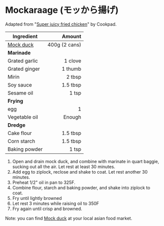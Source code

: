 # Mockaraage (モッから揚げ)

Adapted from "[Super juicy fried chicken](https://cookpad.com/recipe/691327)" by Cookpad.

| Ingredient    |        Amount |
|---------------|--------------:|
| [Mock duck]   | 400g (2 cans) |
| **Marinade**  |               |
| Grated garlic |       1 clove |
| Grated ginger |       1 thumb |
| Mirin         |        2 tbsp |
| Soy sauce     |      1.5 tbsp |
| Sesame oil    |         1 tsp |
| **Frying**    |               |
| egg           |             1 |
| Vegetable oil |        Enough |
| **Dredge**    |               |
| Cake flour    |      1.5 tbsp |
| Corn starch   |      1.5 tbsp |
| Baking powder |         1 tsp |

1. Open and drain mock duck, and combine with marinate in quart baggie, sucking out all the air.  Let rest at least 30 minutes.
2. Add egg to ziplock, reclose and shake to coat.  Let rest another 30 minutes.
3. Preheat 1/2" oil in pan to 325F.
4. Combine flour, starch and baking powder, and shake into ziplock to coat.
5. Fry until lightly browned
6. Let rest 3 minutes while raising oil to 350F
7. Fry again until crisp and browned.

Note: you can find [Mock duck] at your local asian food market.

[Mock duck]: https://imgur.com/aIqseNW

